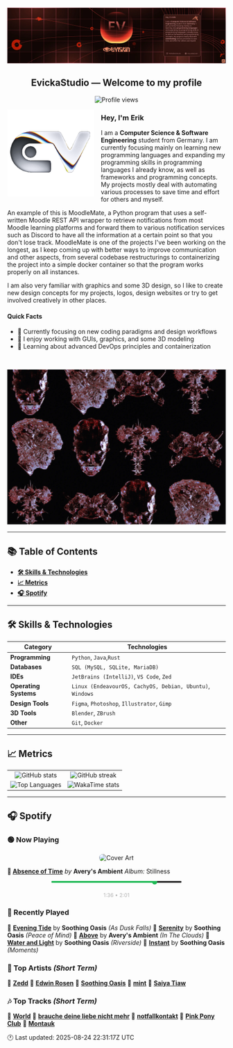 <p align="center">
  <img src="assets/banner_2.webp" alt="Evicka Studio Banner" />
</p>

<h2 align="center">EvickaStudio — Welcome to my profile</h2>

<p align="center">
  <img src="https://komarev.com/ghpvc/?username=EvickaStudio&style=plastic&abbreviated=true&color=ff69b4" alt="Profile views" />
  <!-- Centering reference: using container alignment per CSS text-align guidance -->
</p>

<p>
  <img align="left" src="assets/liquid-logo-500.gif" alt="Evicka EV Logo" width="200" style="margin-right: 16px; margin-bottom: 8px;"/>
</p>

<h3>Hey, I'm Erik</h3>
<p>
  I am a <strong>Computer Science & Software Engineering</strong> student from
  Germany. I am currently focusing mainly on learning new programming
  languages and expanding my programming skills in programming languages I
  already know, as well as frameworks and programming concepts. My projects
  mostly deal with automating various processes to save time and effort for
  others and myself.
</p>
<p>
  An example of this is MoodleMate, a Python program that uses a
  self-written Moodle REST API wrapper to retrieve notifications from most
  Moodle learning platforms and forward them to various notification
  services such as Discord to have all the information at a certain point
  so that you don't lose track. MoodleMate is one of the projects I've been
  working on the longest, as I keep coming up with better ways to improve
  communication and other aspects, from several codebase restructurings to
  containerizing the project into a simple docker container so that the
  program works properly on all instances.
</p>
<p>
  I am also very familiar with graphics and some 3D design, so I like to
  create new design concepts for my projects, logos, design websites or try
  to get involved creatively in other places.
</p>

<h4>Quick Facts</h4>
<ul>
  <li>🔬 Currently focusing on new coding paradigms and design workflows</li>
  <li>👀 I enjoy working with GUIs, graphics, and some 3D modeling</li>
  <li>🌱 Learning about advanced DevOps principles and containerization</li>
  
</ul>

<br clear="left"/>

<p align="center">
  <img src="assets/evkheadpostersmol.webp" alt="Evicka poster collage" />
</p>

---

## 📚 Table of Contents

- **[🛠️ Skills & Technologies](#️-skills--technologies)**
- **[📈 Metrics](#-metrics)**
- **[🎧 Spotify](#-spotify)**

---

## 🛠️ Skills & Technologies

| **Category**          | **Technologies**                                                                                                 |
|-----------------------|------------------------------------------------------------------------------------------------------------------|
| **Programming**       | `Python`, `Java`,`Rust`                                                                                           |
| **Databases**         | `SQL (MySQL, SQLite, MariaDB)`                                                                                   |
| **IDEs**              | `JetBrains (IntelliJ)`, `VS Code`, `Zed`                                                                         |
| **Operating Systems** | `Linux (EndeavourOS, CachyOS, Debian, Ubuntu)`, `Windows`                                                        |
| **Design Tools**      | `Figma`, `Photoshop`, `Illustrator`, `Gimp`                                                                      |
| **3D Tools**          | `Blender`, `ZBrush`                                                                                              |
| **Other**             | `Git`, `Docker`                                                                                                  |

---

## 📈 Metrics

<table>
  <tr>
    <td align="center">
      <img src="https://github-readme-stats.vercel.app/api?username=EvickaStudio&show=reviews,discussions_started,discussions_answered,prs_merged,prs_merged_percentage&show_icons=true&theme=transparent" alt="GitHub stats" width="100%" />
    </td>
    <td align="center">
      <img src="https://github-readme-streak-stats.herokuapp.com/?user=EvickaStudio&theme=transparent" alt="GitHub streak" width="100%" />
    </td>
  </tr>
  <tr>
    <td align="center">
      <img src="https://github-readme-stats.vercel.app/api/top-langs/?username=EvickaStudio&theme=transparent&layout=compact" alt="Top Languages" width="100%" />
    </td>
    <td align="center">
      <img src="https://github-readme-stats.vercel.app/api/wakatime?username=evickastudio&layout=compact&theme=transparent" alt="WakaTime stats" width="100%" />
    </td>
  </tr>
</table>

---

## 🎧 Spotify

<!-- SPOTIFY-START -->


### 🟢 Now Playing

<p align="center">
<img src="https://i.scdn.co/image/ab67616d0000b273c5fd48ccf0c5e61b7a65a39b" alt="Cover Art" width="120" style="border-radius: 8px;"/>
</p>

**🎵 [Absence of Time](https://open.spotify.com/track/5GLUzBg5dUBOdYBdMhWaVg)**
*by* **Avery's Ambient**
*Album:* Stillness


<p align="center">
<svg width="300" height="20" xmlns="http://www.w3.org/2000/svg">
    <rect width="300" height="4" fill="#282828" rx="2"/>
    <rect width="238" height="4" fill="#1db954" rx="2"/>
    <circle cx="238" cy="2" r="6" fill="#1db954"/>
</svg>
<br/>
<span style="font-size: 12px; color: #b3b3b3;">
    1:36 • 2:01
</span>
</p>



### 📜 Recently Played

🎤 **[Evening Tide](https://open.spotify.com/track/0RM09xWItBO12GWlajEAiH)** by **Soothing Oasis** *(As Dusk Falls)*
🎤 **[Serenity](https://open.spotify.com/track/32NtiG9IUQ8kxHpCAHJ2Nw)** by **Soothing Oasis** *(Peace of Mind)*
🎤 **[Above](https://open.spotify.com/track/43cRnTSZY9Z4SddXMpdxhb)** by **Avery's Ambient** *(In The Clouds)*
🎤 **[Water and Light](https://open.spotify.com/track/3NdGpyJAAJdPCGSd69qSnu)** by **Soothing Oasis** *(Riverside)*
🎤 **[Instant](https://open.spotify.com/track/16B0D7lwlU5X3sVtqnkNQ8)** by **Soothing Oasis** *(Moments)*



### 🌟 Top Artists *(Short Term)*

🥇 [**Zedd**](https://open.spotify.com/artist/2qxJFvFYMEDqd7ui6kSAcq)
🥈 [**Edwin Rosen**](https://open.spotify.com/artist/1r93D0anfnfL4M7tYTce0J)
🥉 [**Soothing Oasis**](https://open.spotify.com/artist/1HON4xJAWJNuUpb6G64bNr)
🏅 [**mint**](https://open.spotify.com/artist/18ZZFZYue9xTQel14oTWBd)
🏅 [**Saiya Tiaw**](https://open.spotify.com/artist/59p191nMLthshvixS3w3x3)



### 🎶 Top Tracks *(Short Term)*

🥇 [**World**](https://open.spotify.com/track/1qoWwMNgABQHSadmGelDoz)
🥈 [**brauche deine liebe nicht mehr**](https://open.spotify.com/track/5uLdsrnhX6YRyLeBVTSMVO)
🥉 [**notfallkontakt**](https://open.spotify.com/track/0IPMXUCfYjnY1dzyXskUNo)
🏅 [**Pink Pony Club**](https://open.spotify.com/track/6393yGahSJ9slVdOwSxOVR)
🏅 [**Montauk**](https://open.spotify.com/track/4PKw6MT8Vr4nnQLY53ZY1t)


🕐 Last updated: 2025-08-24 22:31:17Z UTC
<!-- SPOTIFY-END -->
